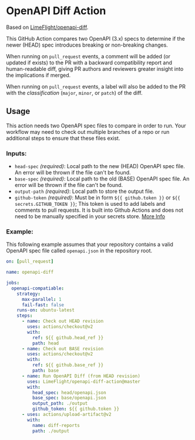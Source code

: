 # OpenAPI Diff Action

Based on [LimeFlight/openapi-diff](https://github.com/LimeFlight/openapi-diff).

This GitHub Action compares two OpenAPI (3.x) specs to determine if the newer (HEAD) spec introduces breaking or non-breaking changes.

When running on `pull_request` events, a comment will be added (or updated if exists) to the PR with a backward compatibility report and human-readable diff, giving PR authors and reviewers greater insight into the implications if merged.

When running on `pull_request` events, a label will also be added to the PR with the _classification_ (`major`, `minor`, or `patch`) of the diff.

## Usage

This action needs two OpenAPI spec files to compare in order to run. Your workflow may need to check out multiple branches of a repo or run additional steps to ensure that these files exist.

### Inputs:

- `head-spec` _(required)_: Local path to the new (HEAD) OpenAPI spec file. An error will be thrown if the file can't be found.
- `base-spec` _(required)_: Local path to the old (BASE) OpenAPI spec file. An error will be thrown if the file can't be found.
- `output-path` _(required)_: Local path to store the output file.
- `github-token` _(required)_: Must be in form `${{ github.token }}` or `${{ secrets.GITHUB_TOKEN }}`; This token is used to add labels and comments to pull requests. It is built into Github Actions and does not need to be manually specified in your secrets store. [More Info](https://help.github.com/en/actions/reference/context-and-expression-syntax-for-github-actions#github-context)

### Example:

This following example assumes that your repository contains a valid OpenAPI spec file called `openapi.json` in the repository root.

```yaml
on: [pull_request]

name: openapi-diff

jobs:
  openapi-compatiable:
    strategy:
      max-parallel: 1
      fail-fast: false
    runs-on: ubuntu-latest
    steps:
      - name: Check out HEAD revision
        uses: actions/checkout@v2
        with:
          ref: ${{ github.head_ref }}
          path: head
      - name: Check out BASE revision
        uses: actions/checkout@v2
        with:
          ref: ${{ github.base_ref }}
          path: base
      - name: Run OpenAPI Diff (from HEAD revision)
        uses: LimeFlight/openapi-diff-action@master
        with:
          head_spec: head/openapi.json
          base_spec: base/openapi.json
          output_path: ./output
          github_token: ${{ github.token }}
      - uses: actions/upload-artifact@v2
        with:
          name: diff-reports
          path: ./output
```
